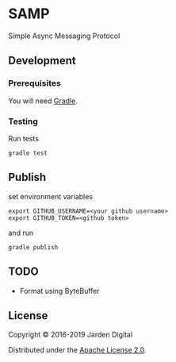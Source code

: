 # SAMP
Simple Async Messaging Protocol

## Development

### Prerequisites
You will need [Gradle][1].

[1]: http://gradle.org

### Testing
Run tests

    gradle test
    
## Publish
set environment variables
    
    export GITHUB_USERNAME=<your github username>
    export GITHUB_TOKEN=<github token>


and run

    gradle publish
    
    
## TODO
- Format using ByteBuffer

## License
Copyright © 2016-2019 Jarden Digital

Distributed under the [Apache License 2.0](http://www.apache.org/licenses/LICENSE-2.0).

